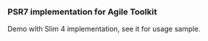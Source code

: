 ### PSR7 implementation for Agile Toolkit

Demo with Slim 4 implementation, see it for usage sample.
